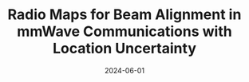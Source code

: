 ---
title: "Radio Maps for Beam Alignment in mmWave Communications with Location Uncertainty"
collection: Publications
# permalink: /publication/2015-10-01-paper-title-number-3
# excerpt: 'This paper is about the number 3. The number 4 is left for future work.'
date: 2024-06-01
venue: 'IEEE Vehicular Technology Conference (VTC2024-Spring)'
paperurl: 'https://arxiv.org/abs/2402.16156'
citation: 'Tien Ngoc Ha, Daniel Romero, Roberto López-Valcarce, &quot;Radio Maps for Beam Alignment in mmWave Communications with Location Uncertainty&quot;, <i>IEEE Vehicular Technology Conference</i>, Jun. 2024.'
---